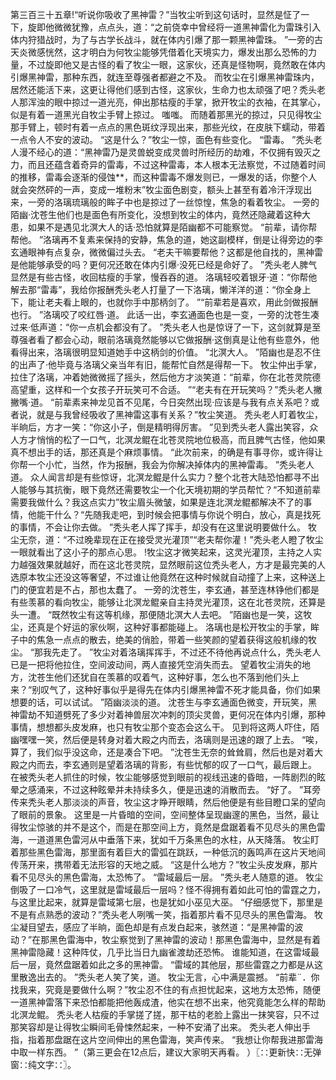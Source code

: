 第三百三十五章!“听说你吸收了黑神雷？”当牧尘听到这句话时，显然是怔了一下，旋即他微微犹豫，点点头，道：“之前侥幸中曾经将一道黑神雷化为雷珠引入体内狩猎战时，为了与古学长战斗，就在体内引爆了那一颗黑神雷珠。
”一旁的古天炎微感恍然，这才明白为何牧尘能够凭借着化天境实力，爆发出那么恐怖的力量，不过旋即他又是古怪的看了牧尘一眼，这家伙，还真是怪物啊，竟然敢在体内引爆黑神雷，那种东西，就连至尊强者都避之不及。
而牧尘在引爆黑神雷珠内，居然还能活下来，这更让得他们感到古怪，这家伙，生命力也太顽强了吧？秃头老人那浑浊的眼中掠过一道光亮，伸出那枯瘦的手掌，掀开牧尘的衣袖，在其掌心，似是有着一道黑光自牧尘手臂上掠过。
嗤嗤。
而随着那黑光的掠过，只见得牧尘那手臂上，顿时有着一点点的黑色斑纹浮现出来，那些光纹，在皮肤下蠕动，带着一点令人不安的波动。
“这是什么？”牧尘一惊，面色有些变化。
“雷毒。
”秃头老人漫不经心的道：“黑神雷乃是灵兽蜕变成灵兽时所经历的劫难，不仅拥有毁灭之力，而且还蕴含着奇异的雷毒，不过这种雷毒，本人根本无法察觉，不过随着时间的推移，雷毒会逐渐的侵蚀**，而这种雷毒不爆发则已，一爆发的话，你整个人就会突然砰的一声，变成一堆粉末”牧尘面色剧变，额头上甚至有着冷汗浮现出来，一旁的洛璃琉璃般的眸子中也是掠过了一丝惊惶，焦急的看着牧尘。
一旁的陌幽·沈苍生他们也是面色有所变化，没想到牧尘的体内，竟然还隐藏着这种大患，如果不是遇见北溟大人的话·恐怕就算是陌幽都不可能察觉。
“前辈，请你帮帮他。
”洛璃再不复素来保持的安静，焦急的道，她这副模样，倒是让得旁边的李玄通眼神有点复杂，微微偏过头去。
“老夫干嘛要帮他？这都是他自找的，黑神雷是他能够承受的吗？更何况还敢在体内引爆·没死已经是命好了。
”秃头老人脾气显然是有些古怪，收回枯瘦的手掌，慢吞吞的道。
洛璃轻咬着银牙·道：“你帮他解去那“雷毒”，我给你报酬秃头老人打量了一下洛璃，懒洋洋的道：“你全身上下，能让老夫看上眼的，也就你手中那柄剑了。
”“前辈若是喜欢，用此剑做报酬也行。
”洛璃咬了咬红唇·道。
此话一出，李玄通面色也是一变，一旁的沈苍生凑过来·低声道：“你一点机会都没有了。
”秃头老人也是惊讶了一下，这剑就算是至尊强者看了都会心动，眼前洛璃竟然能够以它做报酬·这倒真是让他有些意外，他看得出来，洛璃很明显知道她手中这柄剑的价值。
“北溟大人。
”陌幽也是忍不住的出声了·他毕竟与洛璃父亲当年有旧，能帮忙自然是得帮一下。
牧尘仲出手掌，拉住了洛璃，冲着她微微摇了摇头，然后他方才淡笑道：“前辈，你在北苍灵院德高望重，这样和一个女孩子开玩笑可不合适。
”“老夫有在开玩笑吗？”秃头老人撇撇嘴·道。
“前辈素来神龙见首不见尾，今日突然出现·应该是与我有点关系吧？或者说，就是与我曾经吸收了黑神雷这事有关系？”牧尘笑道。
秃头老人盯着牧尘，半晌后，方才一笑：“你这小子，倒是精明得厉害。
”见到秃头老人露出笑容，众人方才悄悄的松了一口气，北溟龙鲲在北苍灵院地位极高，而且脾气古怪，他如果真不想出手的话，那还真是个麻烦事情。
“此次前来，的确是有事寻你，或许得让你帮一个小忙，当然，作为报酬，我会为你解决掉体内的黑神雷毒。
”秃头老人道。
众人闻言却是有些惊讶，北溟龙鲲是什么实力？整个北苍大陆恐怕都寻不出人能够与其抗衡，眼下竟然还需要牧尘一个化天境初期的学员帮忙？“不知道前辈需要我做什么？我这点实力”牧尘眉头微皱，如果是连北溟龙鲲都解决不了的事情，他能干什么？“先随我走吧，到时候会把事情与你说个明白，放心，真是找死的事情，不会让你去做。
”秃头老人挥了挥手，却没有在这里说明要做什么。
牧尘无奈，道：“不过晚辈现在正在接受灵光灌顶”“老夫帮你灌！”秃头老人瞪了牧尘一眼就看出了这小子的那点心思。
!牧尘这才微笑起来，这灵光灌顶，主持之人实力越强效果就越好，而在这北苍灵院，显然眼前这位秃头老人，方才是最完美的人选原本牧尘还没这等奢望，不过谁让他竟然在这种时候就自动撞了上来，这种送上门的便宜若是不占，那也太蠢了。
一旁的沈苍生，李玄通，甚至连林铮他们都是有些羡慕的看向牧尘，能够让北溟龙鲲亲自主持灵光灌顶，这在北苍灵院，还算是头一遭。
“既然牧尘有这等机缘，那便随北溟大人去吧。
”陌幽也是一笑，这牧尘，还真是个好运的家伙啊，这种好事都能碰上。
洛璃也是松开牧尘的手掌，眸子中的焦急一点点的散去，绝美的俏脸，带着一些笑颜的望着获得这般机缘的牧尘。
“那我先走了。
”牧尘对着洛璃挥挥手，不过还不待他再说点什么，秃头老人已是一把将他拉住，空间波动间，两人直接凭空消失而去。
望着牧尘消失的地方，沈苍生他们还犹自在羡慕的叹着气，这种好事，怎么也不落到他们头上来？“别叹气了，这种好事似乎是得先在体内引爆黑神雷不死才能具备，你们如果想要的话，可以试试。
”陌幽淡淡的道。
沈苍生与李玄通面色微变，开玩笑，黑神雷劫不知道劈死了多少对着神兽层次冲刺的顶尖灵兽，更何况在体内引爆，那种事情，想想都头皮发麻，也只有牧尘那个变态会这么干。
见到将这两人吓住，陌幽嘿嘿一笑，然后便是转身对着大殿之内而去，洛璃则是迅速的跟了上去。
“唉，算了，我们似乎没这命，还是凑合下吧。
”沈苍生无奈的耸耸肩，然后也是对着大殿之内而去，李玄通则是望着洛璃的背影，有些忧郁的叹了一口气，最后跟上。
在被秃头老人抓住的时候，牧尘能够感觉到眼前的视线迅速的昏暗，一阵剧烈的眩晕之感涌来，不过这种眩晕并未持续多久，便是迅速的消散而去。
“好了。
”耳旁传来秃头老人那淡淡的声音，牧尘这才睁开眼睛，然后他便是有些目瞪口呆的望向了眼前的景象。
这里是一片昏暗的空间，空间整体呈现幽邃的黑色，当然，最让得牧尘惊骇的并不是这个，而是在那空间上方，竟然是盘踞着看不见尽头的黑色雷海，一道道黑色雷河从中垂落下来，犹如千万条黑色的水柱，从天降落。
牧尘盯着那些黑色雷海，那里面有着巨大的雷弧在跳跃，一种低沉的轰鸣声在这片天地间传荡开来，携带着无法形容的天地之威。
“这是什么地方？”牧尘头皮发麻，那片看不见尽头的黑色雷海，太恐怖了。
“雷域最后一层。
”秃头老人随意的道。
牧尘倒吸了一口冷气，这里就是雷域最后一层吗？怪不得拥有着如此可怕的雷霆之力，与这里比起来，就算是雷域第七层，也是犹如小巫见大巫。
“仔细感觉下，那里是不是有点熟悉的波动？”秃头老人咧嘴一笑，指着那片看不见尽头的黑色雷海。
牧尘凝目望去，感应了半晌，面色却是有点发白起来，骇然道：“是黑神雷的波动？”在那黑色雷海中，牧尘察觉到了黑神雷的波动！那黑色雷海中，显然是有着黑神雷隐藏！这种阵仗，几乎比当日九幽雀渡劫还恐怖。
谁能知道，在这雷域最后一层，竟然盘踞着如此之多的黑神雷。
“雷域的其他层，那些雷霆之力都是从这里散逸出去的。
”秃头老人笑了笑，道。
牧尘无言，心中满是震撼。
“前辈¨．你找我来，究竟是要做什么啊？”牧尘忍不住的有点担忧起来，这地方太恐怖，随便一道黑神雷落下来恐怕都能把他轰成渣，他实在想不出来，他究竟能怎么样的帮助北溟龙鲲。
秃头老人枯瘦的手掌搓了搓，那干枯的老脸上露出一抹笑容，只不过那笑容却是让得牧尘瞬间毛骨悚然起来，一种不安涌了出来。
秃头老人伸出手指，指着那盘踞在这片空间伸出的黑色雷海，笑声传来。
“我想让你帮我进那雷海中取一样东西。
”（第三更会在12点后，建议大家明天再看。
）〖∷更新快∷无弹窗∷纯文字∷〗。
